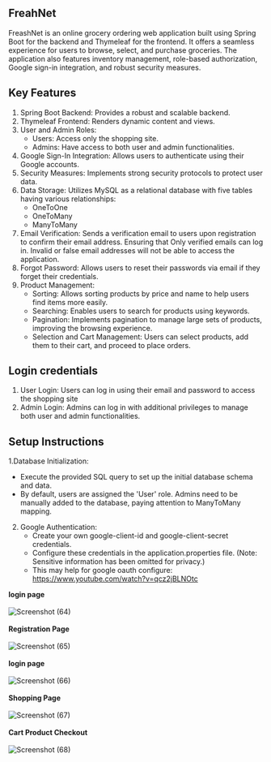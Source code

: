 ## FreahNet
FreashNet is an online grocery ordering web application built using Spring Boot for the backend and Thymeleaf for the frontend. It offers a seamless experience for users to browse, select, and purchase groceries. The application also features inventory management, role-based authorization, Google sign-in integration, and robust security measures.
<br>
## Key Features

1. Spring Boot Backend: Provides a robust and scalable backend.
2. Thymeleaf Frontend: Renders dynamic content and views.
3. User and Admin Roles:
      * Users: Access only the shopping site.
      * Admins: Have access to both user and admin functionalities.
4. Google Sign-In Integration: Allows users to authenticate using their Google accounts.
5. Security Measures: Implements strong security protocols to protect user data.
6. Data Storage: Utilizes MySQL as a relational database with five tables having various relationships:
      * OneToOne
      * OneToMany
      * ManyToMany
7. Email Verification: Sends a verification email to users upon registration to confirm their email address. Ensuring that Only verified emails can log in. Invalid or false email addresses will not be able to access the application.
8. Forgot Password: Allows users to reset their passwords via email if they forget their credentials.
9. Product Management:
     * Sorting: Allows sorting products by price and name to help users find items more easily.
     * Searching: Enables users to search for products using keywords.
     * Pagination: Implements pagination to manage large sets of products, improving the browsing experience.
     * Selection and Cart Management: Users can select products, add them to their cart, and proceed to place orders.
       
## Login credentials

1. User Login: Users can log in using their email and password to access the shopping site
2. Admin Login: Admins can log in with additional privileges to manage both user and admin functionalities.

## Setup Instructions

1.Database Initialization:

* Execute the provided SQL query to set up the initial database schema and data.
* By default, users are assigned the 'User' role. Admins need to be manually added to the database, paying attention to ManyToMany mapping.

2. Google Authentication:
   * Create your own google-client-id and google-client-secret credentials.
   * Configure these credentials in the application.properties file. (Note: Sensitive information has been omitted for privacy.)
   * This may help for google oauth configure: https://www.youtube.com/watch?v=qcz2jBLNOtc

**login page**
<br>
<br>
![Screenshot (64)](https://github.com/user-attachments/assets/d09a7751-f91e-49ac-b364-75fd8a4a3472)
<br>
<br>
**Registration Page**
<br>
<br>
![Screenshot (65)](https://github.com/user-attachments/assets/2b8d43b5-6556-4be5-af48-f58f0572e4a8)
<br>
<br>
**login page**
<br>
<br>
![Screenshot (66)](https://github.com/user-attachments/assets/48ab2c89-868f-4d73-9ed2-cea0bfd1ece2)
<br>
<br>
**Shopping Page**
<br>
<br>
![Screenshot (67)](https://github.com/user-attachments/assets/4468ba8a-6b24-4541-940c-af5153999e1b)
<br>
<br>
**Cart Product Checkout**
<br>
<br>
![Screenshot (68)](https://github.com/user-attachments/assets/1c3ec589-8406-4b18-8196-c3c9884621d6)





